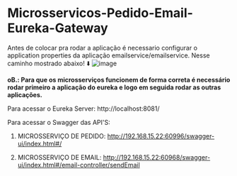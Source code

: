 # Microsservicos-Pedido-Email-Eureka-Gateway


Antes de colocar pra rodar a aplicação é necessario configurar o application properties da aplicação emailservice/emailservice.
Nesse caminho mostrado abaixo! ⬇️
![image](https://github.com/pedromatos2806/Microsservicos-SpringBoot-Pedido-Email-Eureka-Gateway/assets/112106104/2af5cdb4-8888-41ff-82cf-7866a25e6b39)

<strong>oB.: Para que os microsserviços funcionem de forma correta é necessário rodar primeiro a aplicação do eureka e logo em seguida rodar as outras aplicações.</strong>

Para acessar o Eureka Server: 
http://localhost:8081/

Para acessar o Swagger das API'S:

1. MICROSSERVIÇO DE PEDIDO:
http://192.168.15.22:60996/swagger-ui/index.html#/

2. MICROSSERVIÇO DE EMAIL:
http://192.168.15.22:60968/swagger-ui/index.html#/email-controller/sendEmail


